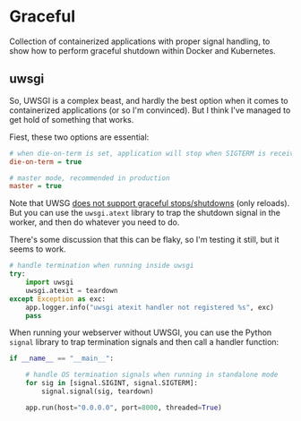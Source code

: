# Graceful

Collection of containerized applications with proper signal handling, to show how to perform graceful shutdown within Docker and Kubernetes.

## uwsgi

So, UWSGI is a complex beast, and hardly the best option when it comes to containerized applications (or so I'm convinced). But I think I've managed to get hold of something that works.

Fiest, these two options are essential:

```ini
# when die-on-term is set, application will stop when SIGTERM is received
die-on-term = true

# master mode, recommended in production
master = true
```

Note that UWSG [does not support graceful stops/shutdowns](https://uwsgi-docs.readthedocs.io/en/latest/Management.html#signals-for-controlling-uwsgi) (only reloads). But you can use the `uwsgi.atext` library to trap the shutdown signal in the worker, and then do whatever you need to do.

There's some discussion that this can be flaky, so I'm testing it still, but it seems to work.

```python
# handle termination when running inside uwsgi
try:
    import uwsgi
    uwsgi.atexit = teardown
except Exception as exc:
    app.logger.info("uwsgi atexit handler not registered %s", exc)
    pass
```

When running your webserver without UWSGI, you can use the Python `signal` library to trap termination signals and then call a handler function:

```python
if __name__ == "__main__":

    # handle OS termination signals when running in standalone mode
    for sig in [signal.SIGINT, signal.SIGTERM]:
        signal.signal(sig, teardown)

    app.run(host="0.0.0.0", port=8000, threaded=True)
```